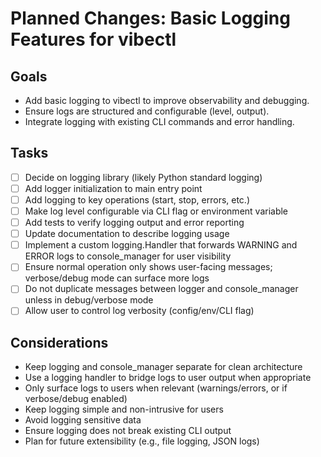 # Planned Changes: Basic Logging Features for vibectl

## Goals
- Add basic logging to vibectl to improve observability and debugging.
- Ensure logs are structured and configurable (level, output).
- Integrate logging with existing CLI commands and error handling.

## Tasks
- [ ] Decide on logging library (likely Python standard logging)
- [ ] Add logger initialization to main entry point
- [ ] Add logging to key operations (start, stop, errors, etc.)
- [ ] Make log level configurable via CLI flag or environment variable
- [ ] Add tests to verify logging output and error reporting
- [ ] Update documentation to describe logging usage
- [ ] Implement a custom logging.Handler that forwards WARNING and ERROR logs to console_manager for user visibility
- [ ] Ensure normal operation only shows user-facing messages; verbose/debug mode can surface more logs
- [ ] Do not duplicate messages between logger and console_manager unless in debug/verbose mode
- [ ] Allow user to control log verbosity (config/env/CLI flag)

## Considerations
- Keep logging and console_manager separate for clean architecture
- Use a logging handler to bridge logs to user output when appropriate
- Only surface logs to users when relevant (warnings/errors, or if verbose/debug enabled)
- Keep logging simple and non-intrusive for users
- Avoid logging sensitive data
- Ensure logging does not break existing CLI output
- Plan for future extensibility (e.g., file logging, JSON logs)
